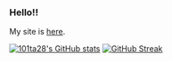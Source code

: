 ### Hello!!

My site is [here](https://www.101ta28.com).

[![101ta28's GitHub stats](https://github-readme-stats.vercel.app/api?username=101ta28
)](https://github.com/anuraghazra/github-readme-stats)
[![GitHub Streak](http://github-readme-streak-stats.herokuapp.com?user=101ta28&theme=tokyonight_duo)](https://git.io/streak-stats)
